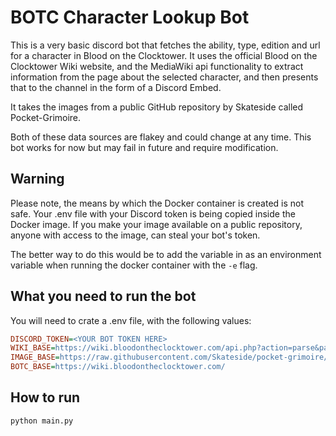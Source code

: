 # BOTC Character Lookup Bot

This is a very basic discord bot that fetches the ability, type, edition and url for a character
in Blood on the Clocktower.  It uses the official Blood on the Clocktower Wiki website, and the
MediaWiki api functionality to extract information from the page about the selected character,
and then presents that to the channel in the form of a Discord Embed.

It takes the images from a public GitHub repository by Skateside called Pocket-Grimoire.

Both of these data sources are flakey and could change at any time.  This bot works for now
but may fail in future and require modification.

## Warning
Please note, the means by which the Docker container is created is not safe.  Your .env file
with your Discord token is being copied inside the Docker image.  If you make your image
available on a public repository, anyone with access to the image, can steal your bot's token.

The better way to do this would be to add the variable in as an environment variable when
running the docker container with the `-e` flag.

## What you need to run the bot
You will need to crate a .env file, with the following values:

```cfg
DISCORD_TOKEN=<YOUR BOT TOKEN HERE>
WIKI_BASE=https://wiki.bloodontheclocktower.com/api.php?action=parse&page={}&prop=wikitext&format=json&formatversion=2
IMAGE_BASE=https://raw.githubusercontent.com/Skateside/pocket-grimoire/main/assets/img/icon/
BOTC_BASE=https://wiki.bloodontheclocktower.com/
```

## How to run

```bash
python main.py
```
